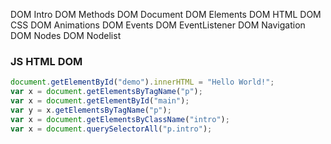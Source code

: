 DOM Intro
DOM Methods
DOM Document
DOM Elements
DOM HTML
DOM CSS
DOM Animations
DOM Events
DOM EventListener
DOM Navigation
DOM Nodes
DOM Nodelist


### JS HTML DOM
```js
document.getElementById("demo").innerHTML = "Hello World!";
var x = document.getElementsByTagName("p");
var x = document.getElementById("main");
var y = x.getElementsByTagName("p");
var x = document.getElementsByClassName("intro");
var x = document.querySelectorAll("p.intro");
```
